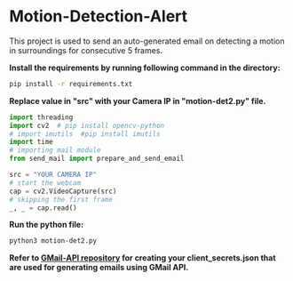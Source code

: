 # Motion-Detection-Alert
This project is used to send an auto-generated email on detecting a motion in surroundings for consecutive 5 frames.

**Install the requirements by running following command in the directory:**
```bash
pip install -r requirements.txt
```
**Replace value in "src" with your Camera IP in "motion-det2.py" file.**
```python
import threading
import cv2  # pip install opencv-python
# import imutils  #pip install imutils
import time
# importing mail module
from send_mail import prepare_and_send_email

src = "YOUR CAMERA IP"
# start the webcam
cap = cv2.VideoCapture(src)
# skipping the first frame
_, _ = cap.read()
```

**Run the python file:**
```bash
python3 motion-det2.py
```

**Refer to [GMail-API repository](https://github.com/kp-1208/GMail-API) for creating your client_secrets.json that are used for generating emails using GMail API.**


